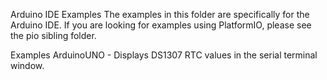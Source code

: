 Arduino IDE Examples
The examples in this folder are specifically for the Arduino IDE. If you are looking for examples using PlatformIO, please see the pio sibling folder.

Examples
ArduinoUNO - Displays DS1307 RTC values in the serial terminal window.
 